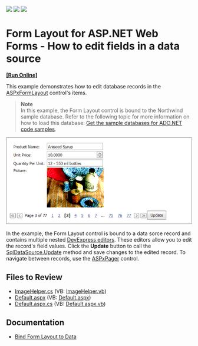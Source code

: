 <!-- default badges list -->
![](https://img.shields.io/endpoint?url=https://codecentral.devexpress.com/api/v1/VersionRange/128564291/13.2.13%2B)
[![](https://img.shields.io/badge/Open_in_DevExpress_Support_Center-FF7200?style=flat-square&logo=DevExpress&logoColor=white)](https://supportcenter.devexpress.com/ticket/details/E4808)
[![](https://img.shields.io/badge/📖_How_to_use_DevExpress_Examples-e9f6fc?style=flat-square)](https://docs.devexpress.com/GeneralInformation/403183)
<!-- default badges end -->
# Form Layout for ASP.NET Web Forms - How to edit fields in a data source
<!-- run online -->
**[[Run Online]](https://codecentral.devexpress.com/e4808/)**
<!-- run online end -->

This example demonstrates how to edit database records in the [ASPxFormLayout](https://docs.devexpress.com/AspNet/14384/components/site-navigation-and-layout/form-layout) control's items.

> **Note**  
> In this example, the Form Layout control is bound to the Northwind sample database. Refer to the following topic for more information on how to load this database: [Get the sample databases for ADO.NET code samples](https://learn.microsoft.com/en-us/dotnet/framework/data/adonet/sql/linq/downloading-sample-databases).

![Edit Field Values in Form Layout](image.png)

In the example, the Form Layout control is bound to a data sorce record and contains multiple nested [DevExpress editors](https://docs.devexpress.com/AspNet/7897/components/data-editors). These editors allow you to edit the record's field values. Click the **Update** button to call the [SqlDataSource.Update](https://learn.microsoft.com/en-us/dotnet/api/system.web.ui.webcontrols.sqldatasource.update?view=netframework-4.8.1) method and save changes to the edited record. To navigate between records, use the [ASPxPager](https://docs.devexpress.com/AspNet/8288/components/data-and-image-navigation/pager?p=netframework) control.

## Files to Review

* [ImageHelper.cs](./CS/App_Code/ImageHelper.cs) (VB: [ImageHelper.vb](./VB/App_Code/ImageHelper.vb))
* [Default.aspx](./CS/Default.aspx) (VB: [Default.aspx](./VB/Default.aspx))
* [Default.aspx.cs](./CS/Default.aspx.cs) (VB: [Default.aspx.vb](./VB/Default.aspx.vb))

## Documentation

* [Bind Form Layout to Data](https://docs.devexpress.com/AspNet/15633/components/site-navigation-and-layout/form-layout/concepts/binding-to-data)
